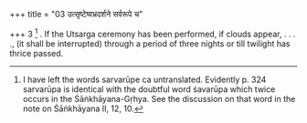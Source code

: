 +++
title = "03 उत्सृष्टेष्वभ्रदर्शने सर्वरूपे च"

+++
3 [^2] . If the Utsarga ceremony has been performed, if clouds appear, . . . ., (it shall be interrupted) through a period of three nights or till twilight has thrice passed.


[^2]:  I have left the words sarvarūpe ca untranslated. Evidently p. 324 sarvarūpa is identical with the doubtful word śavarūpa which twice occurs in the Śāṅkhāyana-Gṛhya. See the discussion on that word in the note on Śāṅkhāyana II, 12, 10.


